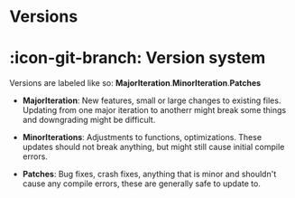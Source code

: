 # Versions
 
# :icon-git-branch: Version system
Versions are labeled like so:
**MajorIteration**.**MinorIteration**.**Patches**

 - **MajorIteration**: New features, small or large changes to existing files. Updating from one major iteration to anotherr might break some things and downgrading might be difficult.

 - **MinorIterations**: Adjustments to functions, optimizations. These updates should not break anything, but might still cause initial compile errors.

 - **Patches**: Bug fixes, crash fixes, anything that is minor and shouldn't cause any compile errors, these are generally safe to update to.
